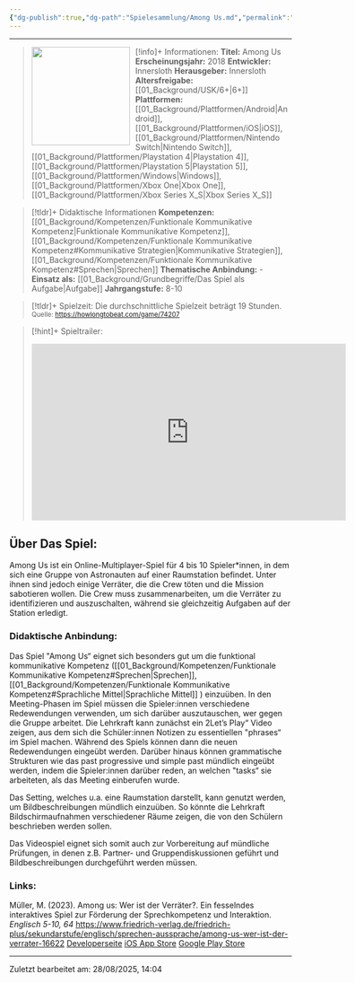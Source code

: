 ```yaml
---
{"dg-publish":true,"dg-path":"Spielesammlung/Among Us.md","permalink":"/spielesammlung/among-us/","noteIcon":"1"}
---
```


---
>[!info]+ Informationen:
><img src = "https://images.igdb.com/igdb/image/upload/t_cover_big/co6kqt.webp"
>style="float:left;height:175px;padding-right:10px">**Titel:** Among Us
>**Erscheinungsjahr:** 2018
>**Entwickler:** Innersloth
>**Herausgeber:** Innersloth
>**Altersfreigabe:** [[01_Background/USK/6+\|6+]]
>**Plattformen:** [[01_Background/Plattformen/Android\|Android]],[[01_Background/Plattformen/iOS\|iOS]],[[01_Background/Plattformen/Nintendo Switch\|Nintendo Switch]],[[01_Background/Plattformen/Playstation 4\|Playstation 4]],[[01_Background/Plattformen/Playstation 5\|Playstation 5]],[[01_Background/Plattformen/Windows\|Windows]],[[01_Background/Plattformen/Xbox One\|Xbox One]],[[01_Background/Plattformen/Xbox Series X_S\|Xbox Series X_S]]

>[!tldr]+ Didaktische Informationen
>**Kompetenzen:** [[01_Background/Kompetenzen/Funktionale Kommunikative Kompetenz\|Funktionale Kommunikative Kompetenz]],[[01_Background/Kompetenzen/Funktionale Kommunikative Kompetenz#Kommunikative Strategien\|Kommunikative Strategien]],[[01_Background/Kompetenzen/Funktionale Kommunikative Kompetenz#Sprechen\|Sprechen]]
>**Thematische Anbindung:** \-
>**Einsatz als:** [[01_Background/Grundbegriffe/Das Spiel als Aufgabe\|Aufgabe]]
>**Jahrgangstufe:** 8-10

>[!tldr]+ Spielzeit: 
>Die durchschnittliche Spielzeit beträgt 19 Stunden.  
><sub>Quelle: https://howlongtobeat.com/game/74207</sub>

>[!hint]+ Spieltrailer:
><iframe width="560" height="315" src="https://www.youtube.com/embed/0YKjFoGxbec?si=5vc6rL-kKbCwyJEZ" title="YouTube video player" frameborder="0" allow="accelerometer; autoplay; clipboard-write; encrypted-media; gyroscope; picture-in-picture; web-share" referrerpolicy="strict-origin-when-cross-origin" allowfullscreen></iframe>


## Über Das Spiel:
Among Us ist ein Online-Multiplayer-Spiel für 4 bis 10 Spieler\*innen, in dem sich eine Gruppe von Astronauten auf einer Raumstation befindet. Unter ihnen sind jedoch einige Verräter, die die Crew töten und die Mission sabotieren wollen. Die Crew muss zusammenarbeiten, um die Verräter zu identifizieren und auszuschalten, während sie gleichzeitig Aufgaben auf der Station erledigt.

### Didaktische Anbindung:

Das Spiel "Among Us“ eignet sich besonders gut um die funktional kommunikative Kompetenz ([[01_Background/Kompetenzen/Funktionale Kommunikative Kompetenz#Sprechen\|Sprechen]], [[01_Background/Kompetenzen/Funktionale Kommunikative Kompetenz#Sprachliche Mittel\|Sprachliche Mittel]] ) einzuüben. In den Meeting-Phasen im Spiel müssen die Spieler:innen verschiedene Redewendungen verwenden, um sich darüber auszutauschen, wer gegen die Gruppe arbeitet. Die Lehrkraft kann zunächst ein 2Let’s Play“ Video zeigen, aus dem sich die Schüler:innen Notizen zu essentiellen "phrases“ im Spiel machen. Während des Spiels können dann die neuen Redewendungen eingeübt werden. Darüber hinaus können grammatische Strukturen wie das past progressive und simple past mündlich eingeübt werden, indem die Spieler:innen darüber reden, an welchen "tasks“ sie arbeiteten, als das Meeting einberufen wurde.

Das Setting, welches u.a. eine Raumstation darstellt, kann genutzt werden, um Bildbeschreibungen mündlich einzuüben. So könnte die Lehrkraft Bildschirmaufnahmen verschiedener Räume zeigen, die von den Schülern beschrieben werden sollen.

Das Videospiel eignet sich somit auch zur Vorbereitung auf mündliche Prüfungen, in denen z.B. Partner- und Gruppendiskussionen geführt und Bildbeschreibungen durchgeführt werden müssen. 
### Links:
Müller, M. (2023). Among us: Wer ist der Verräter?. Ein fesselndes interaktives Spiel zur Förderung der Sprechkompetenz und Interaktion. *Englisch 5-10, 64* https://www.friedrich-verlag.de/friedrich-plus/sekundarstufe/englisch/sprechen-aussprache/among-us-wer-ist-der-verrater-16622
[Developerseite](https://www.innersloth.com/)
[iOS App Store](https://apps.apple.com/de/app/among-us/id1351168404)
[Google Play Store](https://play.google.com/store/apps/details?id=com.innersloth.spacemafia&hl=de)


---
Zuletzt bearbeitet am: 28/08/2025, 14:04